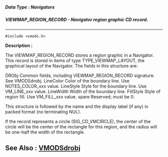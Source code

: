 ##### Data Type : Navigators
##### VIEWMAP_REGION_RECORD - Navigator region graphic CD record.
---
```
#include <vmods.h>
```
**Description :**

The VIEWMAP_REGION_RECORD stores a region graphic in a Navigator.  This record 
is stored in items of type TYPE_VIEWMAP_LAYOUT, the graphical layout of the 
Navigator.  The fields in this structure are:

DRObj  Common fields, including VIEWMAP_REGION_RECORD signature.   See 
VMODSdrobj.
LineColor Color of the boundary line.   Use NOTES_COLOR_xxx value.
LineStyle Style for the boundary line.   Use VM_LINE_xxx value.
LineWidth Width of the boundary line.
FillStyle  Style of region fill.   Use VM_FILL_xxx value.
spare  Reserved;  must be 0.

This structure is followed by the name and the display label (if any) in packed 
format (no terminating NUL).

If the record represents a circle (SIG_CD_VMCIRCLE), the center of the circle 
will be the center of the rectangle for this region, and the radius will be 
one-half the width of the rectangle.

**See Also :**
[VMODSdrobj](/reference/Data/VMODSdrobj)
---
